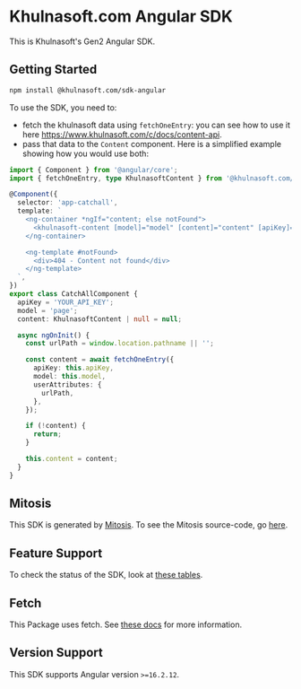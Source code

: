 # Khulnasoft.com Angular SDK

This is Khulnasoft's Gen2 Angular SDK.

## Getting Started

```bash
npm install @khulnasoft.com/sdk-angular
```

To use the SDK, you need to:

- fetch the khulnasoft data using `fetchOneEntry`: you can see how to use it here https://www.khulnasoft.com/c/docs/content-api.
- pass that data to the `Content` component. Here is a simplified example showing how you would use both:

```ts
import { Component } from '@angular/core';
import { fetchOneEntry, type KhulnasoftContent } from '@khulnasoft.com/sdk-angular';

@Component({
  selector: 'app-catchall',
  template: `
    <ng-container *ngIf="content; else notFound">
      <khulnasoft-content [model]="model" [content]="content" [apiKey]="apiKey"></khulnasoft-content>
    </ng-container>

    <ng-template #notFound>
      <div>404 - Content not found</div>
    </ng-template>
  `,
})
export class CatchAllComponent {
  apiKey = 'YOUR_API_KEY';
  model = 'page';
  content: KhulnasoftContent | null = null;

  async ngOnInit() {
    const urlPath = window.location.pathname || '';

    const content = await fetchOneEntry({
      apiKey: this.apiKey,
      model: this.model,
      userAttributes: {
        urlPath,
      },
    });

    if (!content) {
      return;
    }

    this.content = content;
  }
}
```

## Mitosis

This SDK is generated by [Mitosis](https://github.com/KhulnasoftIO/mitosis). To see the Mitosis source-code, go [here](../../).

## Feature Support

To check the status of the SDK, look at [these tables](../../README.md#feature-implementation).

## Fetch

This Package uses fetch. See [these docs](https://github.com/KhulnasoftIO/this-package-uses-fetch/blob/main/README.md) for more information.

## Version Support

This SDK supports Angular version `>=16.2.12`.
